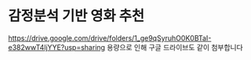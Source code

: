 # 감정분석 기반 영화 추천

 https://drive.google.com/drive/folders/1_ge9qSyruhO0K0BTaI-e382wwT4ljYYE?usp=sharing 용량으로 인해 구글 드라이브도 같이 첨부합니다
